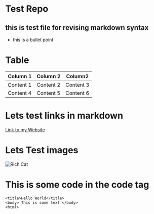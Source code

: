 # Test Repo
## this is test file for revising markdown syntax

* this is a bullet point

# Table

| Column 1 | Column 2 | Column2 |
| -------- |--------- |-------- |
| Content 1| Content 2 | Content 3 |
| Content 4| Content 5 | Content 6 |

# Lets test links in markdown

[Link to my Website](https://akshayshipurkar.com)

# Lets Test images
![Rich Cat](http://i.imgur.com/4AiXzf8.jpg) 

# This is some code in the code tag

```<html>
<title>Hello World</title>
<body> This is some text </body>
<html>
```
